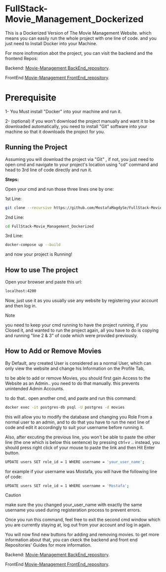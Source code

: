 # FullStack-Movie_Management_Dockerized
This is a Dockerized Version of The Movie Management Website. which means you can easily run the whole project with one line of code. and you just need to Install Docker into your Machine. 

For more inofrmation abot the project, you can visit the backend and the frontend Repos:

Backend:  [Movie-Management BackEnd_repository](https://github.com/MostafaMagdySe/Movie-Management).

FrontEnd  [Movie-Management FrontEnd_repository](https://github.com/MostafaMagdySe/Movie-Management-Front-End).

# Prerequisite
1- You Must install "Docker" into your machine and run it.

2- (optional) if you won't download the project manually and want it to be downloaded automatically, you need to install "Git" software into your machine so that it downloads the project for you.

## Running the Project
Assuming you will download the project via "Git" , if not, you just need to open cmd and navigate to your project's location using "cd" command and head to 3rd line of code directly and run it.

**Steps:**

Open your cmd and run those three lines one by one:

1st Line:
```bash
git clone --recursive https://github.com/MostafaMagdySe/FullStack-Movie_Management_Dockerized.git
```
2nd Line:
```bash
cd FullStack-Movie_Management_Dockerized
```
3rd Line:
```bash
docker-compose up --build
```
and now your project is Running!

## How to use The project

Open your browser and paste this url:
```bash
localhost:4200
```

Now, just use it as you usually use any website by registering your account and then log in.

> [!NOTE]
 >you need to keep your cmd running to have the project running, if you Closed it, and wanted to run the project again, all you have to do is copying and running "line 2 & 3" of code which were provided previously.

## How to Add or Remove Movies
By Default, any created User is considered as a normal User, which can only view the website and change his Information on the  Profile Tab,

to be able to add or remove Movies, you should first gain Access to the Website as an Admin.. you need to do that manually. this prevents unintended Admin Accounts.

to do that.. open another cmd, and paste and run this command:
```bash
docker exec -it postgres-db psql -U postgres -d movies
```
this will allow you to modify the database and changing you Role From a normal user to an admin, and to do that you have to run the next line of code and edit it accordingly to suit your username before running it.

Also, after excuting the previous line, you won't be able to paste the other line (the one which is below this sentence) by pressing ctrl+v .. instead, you should press right click of your mouse to paste the link and then Hit Enter button.

```bash
UPDATE users SET role_id = 1 WHERE username = 'your_user_name';
```
for example if your username was Mostafa, you will have the following line of code:
```bash
UPDATE users SET role_id = 1 WHERE username = 'Mostafa';
```

> [!CAUTION]
>make sure the you changed your_user_name with exactly the same username you used during registeration process to prevent errors.

Once you run this command, feel free to exit the second cmd window which you are currently staying at, log out from your account and log in again.

You will now find new buttons for adding and removing movies. to get more information about that, you can ckeck the backend and front end Repositories' Guides for more information.

Backend:  [Movie-Management BackEnd_repository](https://github.com/MostafaMagdySe/Movie-Management).

FrontEnd  [Movie-Management FrontEnd_repository](https://github.com/MostafaMagdySe/Movie-Management-Front-End).
